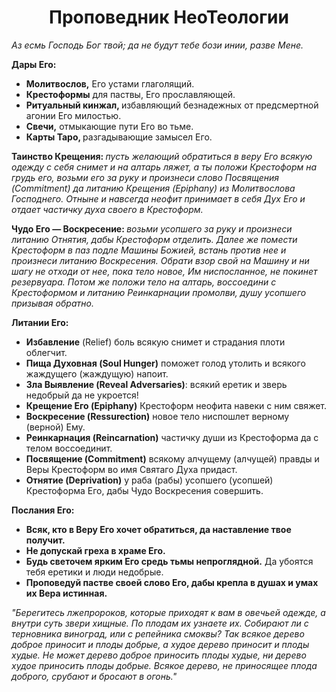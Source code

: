 <h1 align="center">Проповедник НеоТеологии</h1>

<p><em>Аз есмь Господь Бог твой; да не будут тебе бози инии, разве Мене.</em>

<p><strong>Дары Его:</strong>
<ul>
<li><strong>Молитвослов,</strong> Его устами глаголящий.</li>
<li><strong>Крестоформы</strong> для паствы, Его прославляющей.</li>
<li><strong>Ритуальный кинжал, </strong>избавляющий безнадежных от предсмертной агонии Его милостью.</li>
<li><strong>Свечи,</strong> отмыкающие пути Его во тьме.</li>
<li><strong>Карты Таро, </strong>разгадывающие замысел Его.</li>
</ul>
<p>
<strong>Таинство Крещения: </strong>
<em>пусть желающий обратиться в веру Его всякую одежду с себя снимет и на алтарь ляжет, а ты положи Крестоформ на грудь его, возьми его за руку и произнеси слово Посвящения (Commitment) да литанию Крещения (Epiphany) из Молитвослова Господнего. Отныне и навсегда неофит принимает в себя Дух Его и отдает частичку духа своего в Крестоформ.</em>
</p>
<p>
<strong>Чудо Его — Воскресение: </strong>
<em>возьми усопшего за руку и произнеси литанию Отнятия, дабы Крестоформ отделить. Далее же помести Крестоформ в паз подле Машины Божией, встань против нее и произнеси литанию Воскресения. Обрати взор свой на Машину и ни шагу не отходи от нее, пока тело новое, Им ниспосланное, не покинет резервуара. Потом же положи тело на алтарь, воссоедини с Крестоформом и литанию Реинкарнации промолви, душу усопшего призывая обратно.</em>
</p>
<p>
<strong>Литании Его:</strong>
<ul>
<li><strong>Избавление</strong> (Relief) боль всякую снимет и страдания плоти облегчит.</li>
<li><strong>Пища Духовная (Soul Hunger)</strong> поможет голод утолить и всякого жаждущего (жаждущую) напоит. </li>
<li><strong>Зла Выявление (Reveal Adversaries)</strong>: всякий еретик и зверь недобрый да не укроется!</li>
<li><strong>Крещение Его (Epiphany)</strong> Крестоформ неофита навеки с ним свяжет. </li>
<li><strong>Воскресение (Ressurection)</strong> новое тело ниспошлет верному (верной) Ему.</li>
<li><strong>Реинкарнация (Reincarnation)</strong> частичку души из Крестоформа да с телом воссоединит.</li>
<li><strong>Посвящение (Commitment)</strong> всякому алчущему (алчущей) правды и Веры Крестоформ во имя Святаго Духа придаст.</li>
<li><strong>Отнятие (Deprivation)</strong> у раба (рабы) усопшего (усопшей) Крестоформа Его, дабы Чудо Воскресения совершить.</li>
</ul>
</p>
<strong>Послания Его:</strong>
<ul>
<li><strong>Всяк, кто в Веру Его хочет обратиться, да наставление твое получит.</strong></li>
<li><strong>Не допускай греха в храме Его.</strong> </li>
<li><strong>Будь светочем ярким Его средь тьмы непроглядной.</strong> Да убоятся тебя еретики и люди недобрые.</strong></li>
<li><strong>Проповедуй пастве своей слово Его, дабы крепла в душах и умах их Вера истинная.</strong></li>
</ul>
</p>

<p>
<em>"Берегитесь лжепророков, которые приходят к вам в овечьей одежде, а внутри суть звери хищные. По плодам их узнаете их. Собирают ли с терновника виноград, или с репейника смоквы? Так всякое дерево доброе приносит и плоды добрые, а худое дерево приносит и плоды худые. Не может дерево доброе приносить плоды худые, ни дерево худое приносить плоды добрые. Всякое дерево, не приносящее плода доброго, срубают и бросают в огонь." </em>
</p>
